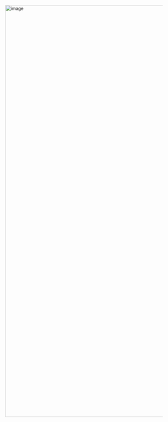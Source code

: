 <img width="1614" height="1318" alt="image" src="https://github.com/user-attachments/assets/e89faaaf-5ae6-4ac3-a634-9e129ee5b14e" />
